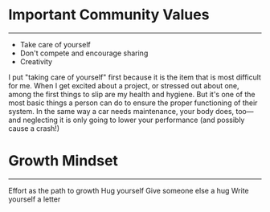 # Important Community Values
---
- Take care of yourself
- Don't compete and encourage sharing
- Creativity

I put "taking care of yourself" first because it is the item that is most difficult for me. When I get excited about a project, or stressed out about one, among the first things to slip are my health and hygiene. But it's one of the most basic things a person can do to ensure the proper functioning of their system. In the same way a car needs maintenance, your body does, too—and neglecting it is only going to lower your performance (and possibly cause a crash!)



# Growth Mindset
---
Effort as the path to growth
Hug yourself
Give someone else a hug
Write yourself a letter